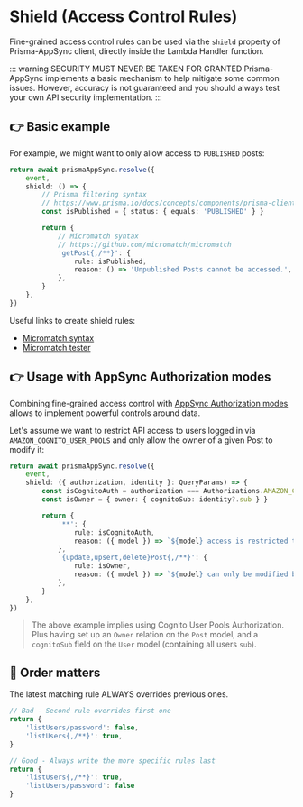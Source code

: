 # Shield (Access Control Rules)

Fine-grained access control rules can be used via the `shield` property of Prisma-AppSync client, directly inside the Lambda Handler function.

::: warning SECURITY MUST NEVER BE TAKEN FOR GRANTED
Prisma-AppSync implements a basic mechanism to help mitigate some common issues. However, accuracy is not guaranteed and you should always test your own API security implementation.
:::

## 👉 Basic example

For example, we might want to only allow access to `PUBLISHED` posts:

```ts
return await prismaAppSync.resolve({
    event,
    shield: () => {
        // Prisma filtering syntax
        // https://www.prisma.io/docs/concepts/components/prisma-client/filtering-and-sorting
        const isPublished = { status: { equals: 'PUBLISHED' } }

        return {
            // Micromatch syntax
            // https://github.com/micromatch/micromatch
            'getPost{,/**}': {
                rule: isPublished,
                reason: () => 'Unpublished Posts cannot be accessed.',
            },
        }
    },
})
```

Useful links to create shield rules:

- [Micromatch syntax](https://github.com/micromatch/micromatch)
- [Micromatch tester](https://globster.xyz/?q=getPost%7B%2C%2F**%7D&f=getPost%2Ftitle%2CgetPost%2Fstatus)

## 👉 Usage with AppSync Authorization modes

Combining fine-grained access control with [AppSync Authorization modes](/security/appsync-authz) allows to implement powerful controls around data.

Let's assume we want to restrict API access to users logged in via `AMAZON_COGNITO_USER_POOLS` and only allow the owner of a given Post to modify it:

```ts
return await prismaAppSync.resolve({
    event,
    shield: ({ authorization, identity }: QueryParams) => {
        const isCognitoAuth = authorization === Authorizations.AMAZON_COGNITO_USER_POOLS
        const isOwner = { owner: { cognitoSub: identity?.sub } }

        return {
            '**': {
                rule: isCognitoAuth,
                reason: ({ model }) => `${model} access is restricted to logged-in users.`,
            },
            '{update,upsert,delete}Post{,/**}': {
                rule: isOwner,
                reason: ({ model }) => `${model} can only be modified by their owner.`,
            },
        }
    },
})
```

> The above example implies using Cognito User Pools Authorization. Plus having set up an `Owner` relation on the `Post` model, and a `cognitoSub` field on the `User` model (containing all users `sub`).

## 🚨 Order matters

The latest matching rule ALWAYS overrides previous ones.

```ts
// Bad - Second rule overrides first one
return {
    'listUsers/password': false,
    'listUsers{,/**}': true,
}

// Good - Always write the more specific rules last
return {
    'listUsers{,/**}': true,
    'listUsers/password': false
}
```
